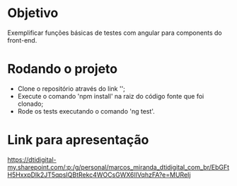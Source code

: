 # Objetivo

Exemplificar funções básicas de testes com angular para components do front-end.

# Rodando o projeto
- Clone o repositório através do link '';
- Execute o comando 'npm install' na raiz do código fonte que foi clonado;
- Rode os tests executando o comando 'ng test'.

# Link para apresentação
https://dtidigital-my.sharepoint.com/:p:/g/personal/marcos_miranda_dtidigital_com_br/EbGFtH5HxxpDlk2JT5qpsIQBtRekc4WOCsGWX6IlVqhzFA?e=MUReIj
